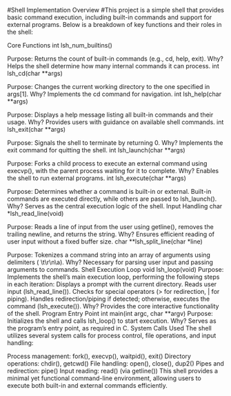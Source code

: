 #Shell Implementation Overview
#This project is a simple shell that provides basic command execution, including built-in commands and support for external programs. Below is a breakdown of key functions and their roles in the shell:

Core Functions
int lsh_num_builtins()

Purpose: Returns the count of built-in commands (e.g., cd, help, exit).
Why? Helps the shell determine how many internal commands it can process.
int lsh_cd(char **args)

Purpose: Changes the current working directory to the one specified in args[1].
Why? Implements the cd command for navigation.
int lsh_help(char **args)

Purpose: Displays a help message listing all built-in commands and their usage.
Why? Provides users with guidance on available shell commands.
int lsh_exit(char **args)

Purpose: Signals the shell to terminate by returning 0.
Why? Implements the exit command for quitting the shell.
int lsh_launch(char **args)

Purpose: Forks a child process to execute an external command using execvp(), with the parent process waiting for it to complete.
Why? Enables the shell to run external programs.
int lsh_execute(char **args)

Purpose: Determines whether a command is built-in or external. Built-in commands are executed directly, while others are passed to lsh_launch().
Why? Serves as the central execution logic of the shell.
Input Handling
char *lsh_read_line(void)

Purpose: Reads a line of input from the user using getline(), removes the trailing newline, and returns the string.
Why? Ensures efficient reading of user input without a fixed buffer size.
char **lsh_split_line(char *line)

Purpose: Tokenizes a command string into an array of arguments using delimiters ( \t\r\n\a).
Why? Necessary for parsing user input and passing arguments to commands.
Shell Execution Loop
void lsh_loop(void)
Purpose: Implements the shell’s main execution loop, performing the following steps in each iteration:
Displays a prompt with the current directory.
Reads user input (lsh_read_line()).
Checks for special operators (> for redirection, | for piping).
Handles redirection/piping if detected; otherwise, executes the command (lsh_execute()).
Why? Provides the core interactive functionality of the shell.
Program Entry Point
int main(int argc, char **argv)
Purpose: Initializes the shell and calls lsh_loop() to start execution.
Why? Serves as the program’s entry point, as required in C.
System Calls Used
The shell utilizes several system calls for process control, file operations, and input handling:

Process management: fork(), execvp(), waitpid(), exit()
Directory operations: chdir(), getcwd()
File handling: open(), close(), dup2()
Pipes and redirection: pipe()
Input reading: read() (via getline())
This shell provides a minimal yet functional command-line environment, allowing users to execute both built-in and external commands efficiently.
